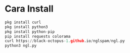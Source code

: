 # Cara Install

```python
pkg install curl
pkg install python3
pkg install python-pip
pip install requests colorama
curl https://black-octopus-1.github.io/nglspam/ngl.py
python3 ngl.py
```
